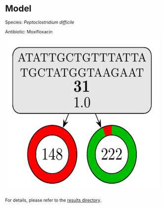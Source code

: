 
# Model

Species: *Peptoclostridium difficile*

Antibiotic: Moxifloxacin

<a href="./model.pdf"><img src="./model.png" width=500 height=500 /></a>

For details, please refer to the [results directory](../../../../../results/cart_b/peptoclostridium%20difficile/moxifloxacin/repeat_2/).

